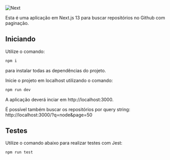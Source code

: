 ![Next][Next.js]
  
[Next.js]: https://img.shields.io/badge/next.js-000000?style=for-the-badge&logo=nextdotjs&logoColor=white

Esta é uma aplicação em Next.js 13 para buscar repositórios no Github com paginação.

## Iniciando

Utilize o comando:
```bash
npm i
```
para instalar todas as dependências do projeto.


Inicie o projeto em localhost utilizando o comando: 
```bash
npm run dev
```

A aplicação deverá inciar em http://localhost:3000.

É possível também buscar os repositórios por query string:
http://localhost:3000/?q=node&page=50

## Testes

Utilize o comando abaixo para realizar testes com Jest:

```bash
npm run test
```